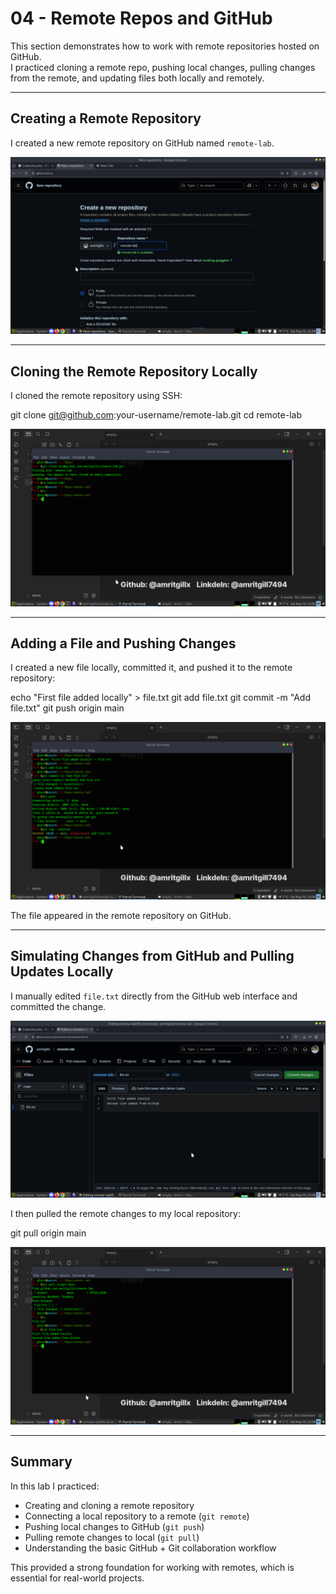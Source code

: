 # 04 - Remote Repos and GitHub

This section demonstrates how to work with remote repositories hosted on GitHub.  
I practiced cloning a remote repo, pushing local changes, pulling changes from the remote, and updating files both locally and remotely.

---

## Creating a Remote Repository

I created a new remote repository on GitHub named `remote-lab`.

![Remote Lab Created](screenshots/git-remote-lab-created.png)

---

## Cloning the Remote Repository Locally

I cloned the remote repository using SSH:

git clone git@github.com:your-username/remote-lab.git
cd remote-lab

![Remote Lab Cloned](screenshots/git-remote-lab-cloned.png)

---

## Adding a File and Pushing Changes

I created a new file locally, committed it, and pushed it to the remote repository:

echo "First file added locally" > file.txt
git add file.txt
git commit -m "Add file.txt"
git push origin main

![File Pushed](screenshots/git-file-pushed.png)

The file appeared in the remote repository on GitHub.

---

## Simulating Changes from GitHub and Pulling Updates Locally

I manually edited `file.txt` directly from the GitHub web interface and committed the change.

![File Updated on GitHub](screenshots/git-file-update-from-github.png)

I then pulled the remote changes to my local repository:

git pull origin main

![File Pulled Locally](screenshots/git-file-pulled.png)

---

## Summary

In this lab I practiced:

* Creating and cloning a remote repository
* Connecting a local repository to a remote (`git remote`)
* Pushing local changes to GitHub (`git push`)
* Pulling remote changes to local (`git pull`)
* Understanding the basic GitHub + Git collaboration workflow

This provided a strong foundation for working with remotes, which is essential for real-world projects.

